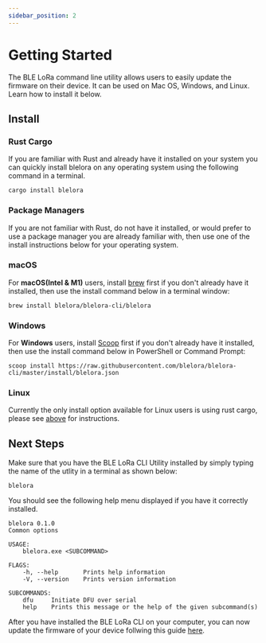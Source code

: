 ```yaml
---
sidebar_position: 2
---
```


# Getting Started 

The BLE LoRa command line utility allows users to easily update the firmware on their device.
It can be used on Mac OS, Windows, and Linux. Learn how to install it below.

## Install

### Rust Cargo
If you are familiar with Rust and already have it installed on your system you can quickly install blelora on any operating system using the following command in a terminal.
```
cargo install blelora
```

### Package Managers
If you are not familiar with Rust, do not have it installed, or would prefer to use a package manager you are already familiar with, then use one of the install instructions below for your operating system.

### macOS
For **macOS(Intel & M1)** users, install [brew](https://brew.sh/) first if you don't already have it installed, then use the install command below in a terminal window:
```
brew install blelora/blelora-cli/blelora
```

### Windows
For **Windows** users, install [Scoop](https://scoop.sh/) first if you don't already have it installed, then use the install command below in PowerShell or Command Prompt:
```
scoop install https://raw.githubusercontent.com/blelora/blelora-cli/master/install/blelora.json
```

### Linux
Currently the only install option available for Linux users is using rust cargo, please see [above](#rust-cargo) for instructions.

## Next Steps
Make sure that you have the BLE LoRa CLI Utility installed by simply typing the name of the utlity in a terminal as shown below:
```
blelora
```
You should see the following help menu displayed if you have it correctly installed.
```
blelora 0.1.0
Common options

USAGE:
    blelora.exe <SUBCOMMAND>

FLAGS:
    -h, --help       Prints help information
    -V, --version    Prints version information

SUBCOMMANDS:
    dfu     Initiate DFU over serial
    help    Prints this message or the help of the given subcommand(s)
```

After you have installed the BLE LoRa CLI on your computer, you can now update the firmware of your device follwing this guide
[here](/docs/devices/rak4631/getting-started).